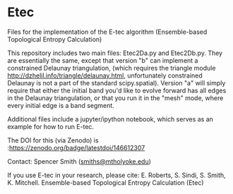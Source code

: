 # Etec
Files for the implementation of the E-tec algorithm (Ensemble-based Topological Entropy Calculation)

This repository includes two main files: Etec2Da.py and Etec2Db.py.  They are essentially the same, except that version "b" can implement a constrained Delaunay triangulation, (which requires the triangle module http://dzhelil.info/triangle/delaunay.html, unfortunately constrained Delaunay is not a part of the standard scipy.spatial).  Version "a" will simply require that either the initial band you'd like to evolve forward has all edges in the Delaunay triangulation, or that you run it in the "mesh" mode, where every initial edge is a band segment.

Additional files include a jupyter/ipython notebook, which serves as an example for how to run E-tec.

The DOI for this (via Zenodo) is :https://zenodo.org/badge/latestdoi/146612307

Contact: Spencer Smith (smiths@mtholyoke.edu)

If you use E-tec in your research, please cite:
E. Roberts, S. Sindi, S. Smith, K. Mitchell. Ensemble-based Topological Entropy Calculation (Etec)
